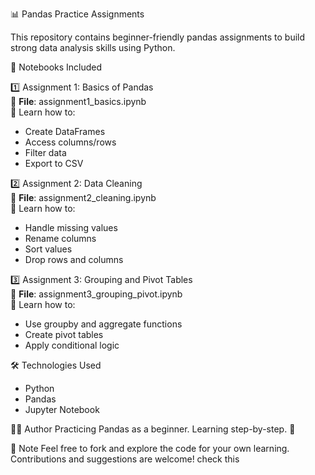 📊 Pandas Practice Assignments

This repository contains beginner-friendly pandas assignments to build strong data analysis skills using Python.



📘 Notebooks Included

1️⃣ Assignment 1: Basics of Pandas  
📄 **File**: assignment1_basics.ipynb  
📌 Learn how to:
- Create DataFrames
- Access columns/rows
- Filter data
- Export to CSV

2️⃣ Assignment 2: Data Cleaning  
📄 **File**: assignment2_cleaning.ipynb  
📌 Learn how to:
- Handle missing values
- Rename columns
- Sort values
- Drop rows and columns

3️⃣ Assignment 3: Grouping and Pivot Tables  
📄 **File**: assignment3_grouping_pivot.ipynb  
📌 Learn how to:
- Use groupby and aggregate functions
- Create pivot tables
- Apply conditional logic

🛠 Technologies Used
- Python
- Pandas
- Jupyter Notebook



🙋‍♀️ Author
Practicing Pandas as a beginner. Learning step-by-step. 💪



🌟 Note
Feel free to fork and explore the code for your own learning. Contributions and suggestions are welcome!
check this
